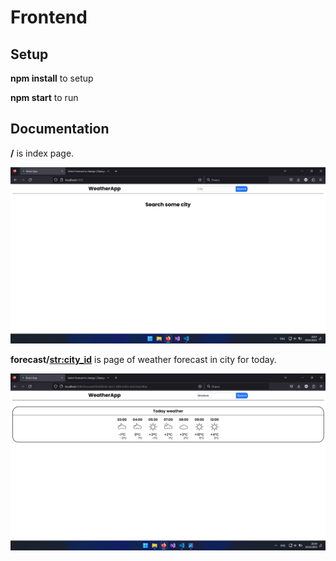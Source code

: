 # Frontend
## Setup
**npm install** to setup

**npm start** to run

## Documentation

**/** is index page.

![image of index page](../screenshots/index_page_screenshot.png)

**forecast/<str:city_id>** is page of weather forecast in city for today.

![image of weather forecast page](../screenshots/weather_page_screenshot.png)